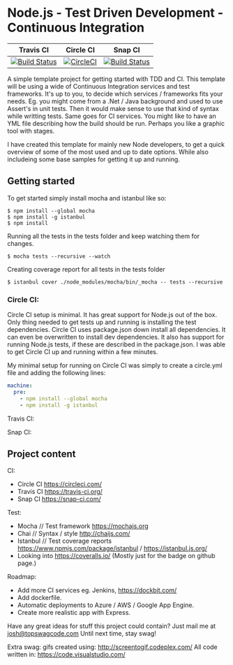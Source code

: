 # Node.js - Test Driven Development - Continuous Integration

Travis CI | Circle CI | Snap CI
--- | --- | ---|
[![Build Status](https://travis-ci.org/kiksen1987/Node-TDD-CI.svg?branch=master)](https://travis-ci.org/kiksen1987/Node-TDD-CI) | [![CircleCI](https://circleci.com/gh/kiksen1987/Node-TDD-CI.svg?style=svg)](https://circleci.com/gh/kiksen1987/Node-TDD-CI) | [![Build Status](https://snap-ci.com/kiksen1987/Node-TDD-CI/branch/master/build_image)](https://snap-ci.com/kiksen1987/Node-TDD-CI/branch/master)

A simple template project for getting started with TDD and CI.
This  template will be using a wide of Continuous Integration services and test frameworks. It's up to you, to decide which services / frameworks fits your needs. Eg. you might come from a .Net / Java background and used to use Assert's in unit tests. Then it would make sense to use that kind of syntax while writting tests. Same goes for CI services. You might like to have an YML file describing how the build should be run. Perhaps you like a graphic tool with stages.

I have created this template for mainly new Node developers, to get a quick overview of some of the most used and up to date options. While also includeing some base samples for getting it up and running. 

## Getting started

To get started simply install mocha and istanbul like so:

~~~
$ npm install --global mocha
$ npm install -g istanbul
$ npm install
~~~

Running all the tests in the tests folder and keep watching them for changes.
~~~ 
$ mocha tests --recursive --watch
~~~

Creating coverage report for all tests in the tests folder
~~~
$ istanbul cover ./node_modules/mocha/bin/_mocha -- tests --recursive
~~~

### Circle CI:

Circle CI setup is minimal. It has great support for Node.js out of the box. Only thing needed to get tests up and running is installing the test dependencies. Circle CI uses package.json down install all dependencies. It can even be overwritten to install dev dependencies. It also has support for running Node.js tests, if these are described in the package.json. I was able to get Circle CI up and running within a few minutes.

My minimal setup for running on Circle CI was simply to create a circle.yml file and adding the following lines: 

~~~yml
machine:
  pre:
    - npm install --global mocha
    - npm install -g istanbul
~~~

Travis CI:

Snap CI:

## Project content

CI:
* Circle CI https://circleci.com/
* Travis CI https://travis-ci.org/ 
* Snap CI https://snap-ci.com/

Test:
* Mocha // Test framework https://mochajs.org
* Chai // Syntax / style http://chaijs.com/
* Istanbul // Test coverage reports https://www.npmjs.com/package/istanbul / https://istanbul.js.org/
* Looking into https://coveralls.io/ (Mostly just for the badge on github page.)

Roadmap:
* Add more CI services eg. Jenkins, https://dockbit.com/
* Add dockerfile.
* Automatic deployments to Azure / AWS / Google App Engine.
* Create more realistic app with Express.

Have any great ideas for stuff this project could contain?
Just mail me at josh@topswagcode.com
Until next time, stay swag!


Extra swag:
gifs created using: http://screentogif.codeplex.com/
All code written in: https://code.visualstudio.com/ 